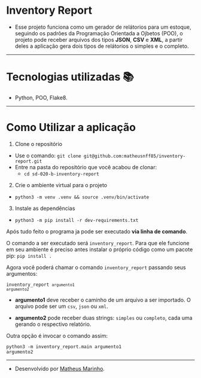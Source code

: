 # Inventory Report

- Esse projeto funciona como um gerador de relátorios para um estoque, seguindo os padrões da Programação Orientada a Ojbetos (POO), o projeto pode receber arquivos dos tipos **JSON**, **CSV** e **XML**, a partir deles a aplicação gera dois tipos de relátorios o simples e o completo.

---

# Tecnologias utilizadas :books:

- Python, POO, Flake8.

---

# Como Utilizar a aplicação

  1. Clone o repositório

  - Use o comando: `git clone git@github.com:matheusnff85/inventory-report.git`
  - Entre na pasta do repositório que você acabou de clonar:
    - `cd sd-020-b-inventory-report`

  2. Crie o ambiente virtual para o projeto

  - `python3 -m venv .venv && source .venv/bin/activate`
  
  3. Instale as dependências

  - `python3 -m pip install -r dev-requirements.txt`

  Após tudo feito o programa ja pode ser executado <strong>via linha de comando</strong>.
  
  O comando a ser executado será `inventory_report`. Para que ele funcione em seu ambiente é preciso antes instalar o próprio código como um pacote pip:
  <code>pip install .</code>

  Agora você poderá chamar o comando `inventory_report` passando seus argumentos:
  
  <code>inventory_report `argumento1` `argumento2`</code>

  - **argumento1** deve receber o caminho de um arquivo a ser importado. O arquivo pode ser um `csv`, `json` ou `xml`.

  - **argumento2** pode receber duas strings: `simples` ou `completo`, cada uma gerando o respectivo relatório.
  
  Outra opção é invocar o comando assim:

  <code>python3 -m inventory_report.main argumento1 argumento2</code>

---

- Desenvolvido por [Matheus Marinho](https://www.linkedin.com/in/matheus-marinhodsp/).